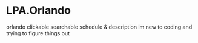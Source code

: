 # LPA.Orlando
orlando clickable searchable schedule &amp; description
im new to coding and trying to figure things out
